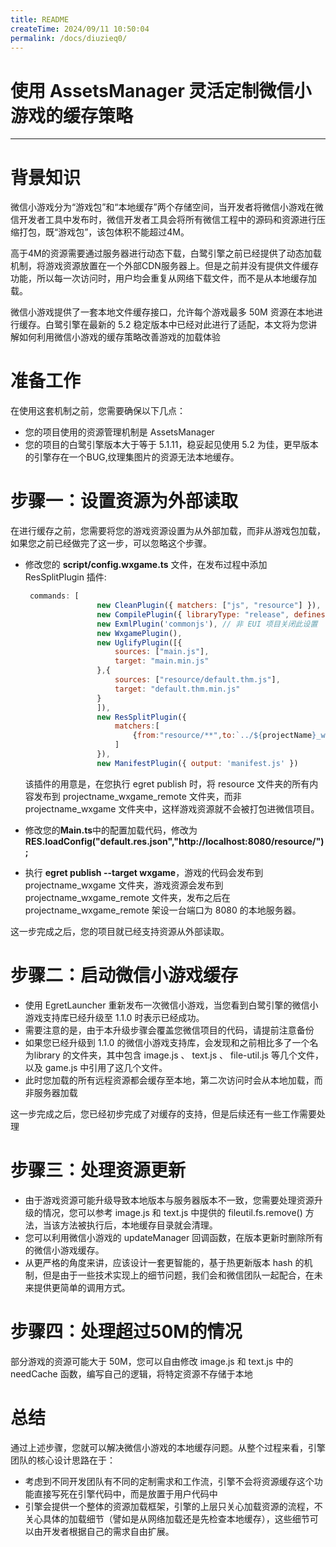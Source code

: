 ```yaml
---
title: README
createTime: 2024/09/11 10:50:04
permalink: /docs/diuzieq0/
---
```

# 使用 AssetsManager 灵活定制微信小游戏的缓存策略


---


# 背景知识

微信小游戏分为“游戏包”和“本地缓存”两个存储空间，当开发者将微信小游戏在微信开发者工具中发布时，微信开发者工具会将所有微信工程中的源码和资源进行压缩打包，既“游戏包”，该包体积不能超过4M。

高于4M的资源需要通过服务器进行动态下载，白鹭引擎之前已经提供了动态加载机制，将游戏资源放置在一个外部CDN服务器上。但是之前并没有提供文件缓存功能，所以每一次访问时，用户均会重复从网络下载文件，而不是从本地缓存加载。


微信小游戏提供了一套本地文件缓存接口，允许每个游戏最多 50M 资源在本地进行缓存。白鹭引擎在最新的 5.2 稳定版本中已经对此进行了适配，本文将为您讲解如何利用微信小游戏的缓存策略改善游戏的加载体验

# 准备工作

在使用这套机制之前，您需要确保以下几点：

* 您的项目使用的资源管理机制是 AssetsManager
* 您的项目的白鹭引擎版本大于等于 5.1.11，稳妥起见使用 5.2 为佳，更早版本的引擎存在一个BUG,纹理集图片的资源无法本地缓存。


# 步骤一：设置资源为外部读取

在进行缓存之前，您需要将您的游戏资源设置为从外部加载，而非从游戏包加载，如果您之前已经做完了这一步，可以忽略这个步骤。

* 修改您的 **script/config.wxgame.ts** 文件，在发布过程中添加 ResSplitPlugin 插件:

    ~~~javascript
     commands: [
                    new CleanPlugin({ matchers: ["js", "resource"] }),
                    new CompilePlugin({ libraryType: "release", defines: { DEBUG: false, RELEASE: true } }),
                    new ExmlPlugin('commonjs'), // 非 EUI 项目关闭此设置
                    new WxgamePlugin(),
                    new UglifyPlugin([{
                        sources: ["main.js"],
                        target: "main.min.js"
                    },{
                        sources: ["resource/default.thm.js"],
                        target: "default.thm.min.js"
                    }
                    ]),
                    new ResSplitPlugin({
                        matchers:[
                            {from:"resource/**",to:`../${projectName}_wxgame_remote`}
                        ]
                    }),
                    new ManifestPlugin({ output: 'manifest.js' })
    ~~~
    该插件的用意是，在您执行 egret publish 时，将 resource 文件夹的所有内容发布到 projectname_wxgame_remote 文件夹，而非 projectname_wxgame 文件夹中，这样游戏资源就不会被打包进微信项目。
* 修改您的**Main.ts**中的配置加载代码，修改为 **RES.loadConfig("default.res.json","http://localhost:8080/resource/");**
* 执行 **egret publish --target wxgame**，游戏的代码会发布到projectname_wxgame 文件夹，游戏资源会发布到 projectname_wxgame_remote 文件夹，发布之后在projectname_wxgame_remote 架设一台端口为 8080 的本地服务器。


这一步完成之后，您的项目就已经支持资源从外部读取。

# 步骤二：启动微信小游戏缓存

* 使用 EgretLauncher 重新发布一次微信小游戏，当您看到白鹭引擎的微信小游戏支持库已经升级至 1.1.0 时表示已经成功。
* 需要注意的是，由于本升级步骤会覆盖您微信项目的代码，请提前注意备份
* 如果您已经升级到 1.1.0 的微信小游戏支持库，会发现和之前相比多了一个名为library 的文件夹，其中包含 image.js 、 text.js 、 file-util.js 等几个文件，以及 game.js 中引用了这几个文件。
* 此时您加载的所有远程资源都会缓存至本地，第二次访问时会从本地加载，而非服务器加载

这一步完成之后，您已经初步完成了对缓存的支持，但是后续还有一些工作需要处理

# 步骤三：处理资源更新

* 由于游戏资源可能升级导致本地版本与服务器版本不一致，您需要处理资源升级的情况，您可以参考 image.js 和 text.js 中提供的 fileutil.fs.remove() 方法，当该方法被执行后，本地缓存目录就会清理。
* 您可以利用微信小游戏的 updateManager 回调函数，在版本更新时删除所有的微信小游戏缓存。
* 从更严格的角度来讲，应该设计一套更智能的，基于热更新版本 hash 的机制，但是由于一些技术实现上的细节问题，我们会和微信团队一起配合，在未来提供更简单的调用方式。


# 步骤四：处理超过50M的情况

部分游戏的资源可能大于 50M，您可以自由修改 image.js 和 text.js 中的 needCache 函数，编写自己的逻辑，将特定资源不存储于本地



# 总结

通过上述步骤，您就可以解决微信小游戏的本地缓存问题。从整个过程来看，引擎团队的核心设计思路在于：

* 考虑到不同开发团队有不同的定制需求和工作流，引擎不会将资源缓存这个功能直接写死在引擎代码中，而是放置于用户代码中
* 引擎会提供一个整体的资源加载框架，引擎的上层只关心加载资源的流程，不关心具体的加载细节（譬如是从网络加载还是先检查本地缓存），这些细节可以由开发者根据自己的需求自由扩展。












